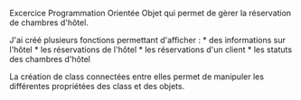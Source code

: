 Excercice Programmation Orientée Objet qui permet de gèrer la réservation de chambres d'hôtel.

J'ai créé plusieurs fonctions permettant d'afficher : * des informations sur l'hôtel
                                                      * les réservations de l'hôtel
                                                      * les réservations d'un client
                                                      * les statuts des chambres d'hôtel

La création de class connectées entre elles permet de manipuler les différentes propriétées des class et des objets.
                                                     

                                              
      

